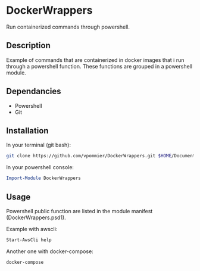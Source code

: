# DockerWrappers
Run containerized commands through powershell.

## Description
Example of commands that are containerized in docker images that i run through a powershell function.
These functions are grouped in a powershell module.

## Dependancies
* Powershell
* Git

## Installation
In your terminal (git bash):
```bash
git clone https://github.com/vpommier/DockerWrappers.git $HOME/Documents/WindowsPowerShell/Modules/DockerWrappers
```

In your powershell console:
```powershell
Import-Module DockerWrappers
```

## Usage
Powershell public function are listed in the module manifest (DockerWrappers.psd1).

Example with awscli:
```powershell
Start-AwsCli help
```

Another one with docker-compose:
```powershell
docker-compose
```
